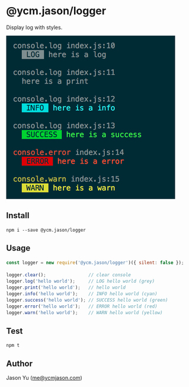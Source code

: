 # @ycm.jason/logger

Display log with styles.

![screenshot](https://raw.githubusercontent.com/ycmjason/logger/master/screenshot.png)

## Install

```
npm i --save @ycm.jason/logger
```

## Usage

```js
const logger = new require('@ycm.jason/logger')({ silent: false });

logger.clear();                // clear console
logger.log('hello world');     // LOG hello world (grey)
logger.print('hello world');   // hello world
logger.info('hello world');    // INFO hello world (cyan)
logger.success('hello world'); // SUCCESS hello world (green)
logger.error('hello world');   // ERROR hello world (red)
logger.warn('hello world');    // WARN hello world (yellow)
```

## Test

```
npm t
```

## Author

Jason Yu (me@ycmjason.com)
